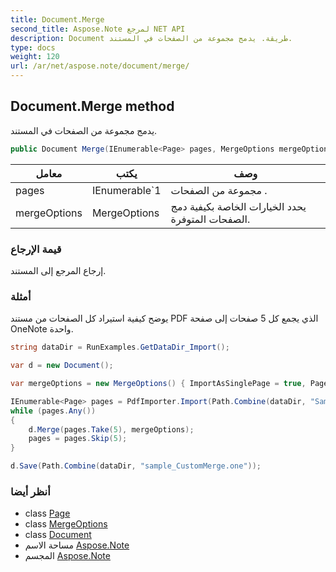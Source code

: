 ```yaml
---
title: Document.Merge
second_title: Aspose.Note لمرجع NET API
description: Document طريقة. يدمج مجموعة من الصفحات في المستند.
type: docs
weight: 120
url: /ar/net/aspose.note/document/merge/
---
```

## Document.Merge method

يدمج مجموعة من الصفحات في المستند.

```csharp
public Document Merge(IEnumerable<Page> pages, MergeOptions mergeOptions = null)
```

| معامل | يكتب | وصف |
| --- | --- | --- |
| pages | IEnumerable`1 | مجموعة من الصفحات . |
| mergeOptions | MergeOptions | يحدد الخيارات الخاصة بكيفية دمج الصفحات المتوفرة. |

### قيمة الإرجاع

إرجاع المرجع إلى المستند.

### أمثلة

يوضح كيفية استيراد كل الصفحات من مستند PDF الذي يجمع كل 5 صفحات إلى صفحة OneNote واحدة.

```csharp
string dataDir = RunExamples.GetDataDir_Import();

var d = new Document();

var mergeOptions = new MergeOptions() { ImportAsSinglePage = true, PageSpacing = 100 };

IEnumerable<Page> pages = PdfImporter.Import(Path.Combine(dataDir, "SampleGrouping.pdf"));
while (pages.Any())
{
    d.Merge(pages.Take(5), mergeOptions);
    pages = pages.Skip(5);
}

d.Save(Path.Combine(dataDir, "sample_CustomMerge.one"));
```

### أنظر أيضا

* class [Page](../../page/)
* class [MergeOptions](../../mergeoptions/)
* class [Document](../)
* مساحة الاسم [Aspose.Note](../../document/)
* المجسم [Aspose.Note](../../../)


